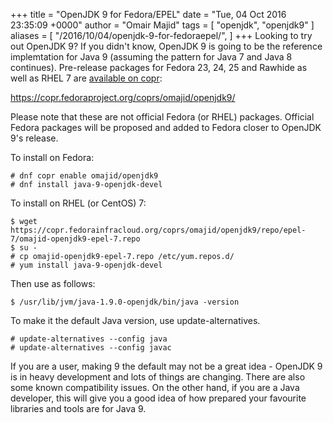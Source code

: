+++
title = "OpenJDK 9 for Fedora/EPEL"
date = "Tue, 04 Oct 2016 23:35:09 +0000"
author = "Omair Majid"
tags = [ "openjdk", "openjdk9" ]
aliases = [
    "/2016/10/04/openjdk-9-for-fedoraepel/",
]
+++
Looking to try out OpenJDK 9? If you didn't know, OpenJDK 9 is going to be the reference implemtation for Java 9 (assuming the pattern for Java 7 and Java 8 continues). Pre-release packages for Fedora 23, 24, 25 and Rawhide as well as RHEL 7 are [available on copr](https://copr.fedoraproject.org/coprs/omajid/openjdk9/):  
  
<https://copr.fedoraproject.org/coprs/omajid/openjdk9/>  
  
Please note that these are not official Fedora (or RHEL) packages. Official
Fedora packages will be proposed and added to Fedora closer to OpenJDK 9's
release.  
  
To install on Fedora:  
  

    
    
    # dnf copr enable omajid/openjdk9  
    # dnf install java-9-openjdk-devel

  
  
To install on RHEL (or CentOS) 7:  
  

    
    
    $ wget https://copr.fedorainfracloud.org/coprs/omajid/openjdk9/repo/epel-7/omajid-openjdk9-epel-7.repo  
    $ su -  
    # cp omajid-openjdk9-epel-7.repo /etc/yum.repos.d/  
    # yum install java-9-openjdk-devel

  
  
Then use as follows:  
  

    
    
    $ /usr/lib/jvm/java-1.9.0-openjdk/bin/java -version

  
  
To make it the default Java version, use update-alternatives.  
  

    
    
    # update-alternatives --config java  
    # update-alternatives --config javac

  
  
If you are a user, making 9 the default may not be a great idea - OpenJDK 9 is
in heavy development and lots of things are changing. There are also some
known compatibility issues. On the other hand, if you are a Java developer,
this will give you a good idea of how prepared your favourite libraries and
tools are for Java 9.


